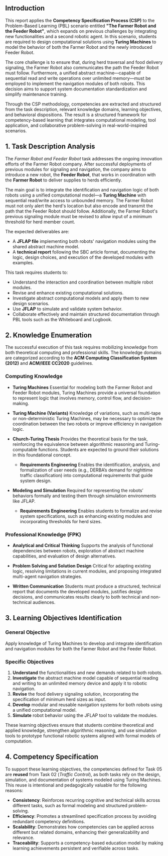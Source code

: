 
## Introduction

This report applies the **Competency Specification Process (CSP)** to the Problem-Based Learning (PBL) scenario entitled **"The Farmer Robot and the Feeder Robot"**, which expands on previous challenges by integrating new functionalities and a second robotic agent. In this scenario, students are required to design computational solutions using **Turing Machines** to model the behavior of both the Farmer Robot and the newly introduced Feeder Robot.

The core challenge is to ensure that, during herd traversal and food delivery signaling, the Farmer Robot also communicates the path the Feeder Robot must follow. Furthermore, a unified abstract machine—capable of sequential read and write operations over unlimited memory—must be employed to implement the navigation modules of both robots. This decision aims to support system documentation standardization and simplify maintenance training.

Through the CSP methodology, competencies are extracted and structured from the task description, relevant knowledge domains, learning objectives, and behavioral dispositions. The result is a structured framework for competency-based learning that integrates computational modeling, tool application, and collaborative problem-solving in real-world-inspired scenarios.



## 1. Task Description Analysis

The *Farmer Robot and Feeder Robot* task addresses the ongoing innovation efforts of the Farmer Robot company. After successful deployments of previous modules for signaling and navigation, the company aims to introduce a new robot, the **Feeder Robot**, that works in coordination with the **Farmer Robot** to deliver supplies to herds efficiently.

The main goal is to integrate the identification and navigation logic of both robots using a unified computational model—a **Turing Machine** with sequential read/write access to unbounded memory. The Farmer Robot must not only alert the herd's location but also encode and transmit the path that the Feeder Robot should follow. Additionally, the Farmer Robot's previous signaling module must be revised to allow input of a minimum threshold for herd member count.

The expected deliverables are:

* A **JFLAP file** implementing both robots' navigation modules using the shared abstract machine model.
* A **technical report** following the SBC article format, documenting the logic, design choices, and execution of the developed modules with examples.

This task requires students to:

* Understand the interaction and coordination between multiple robot modules.
* Revise and enhance existing computational solutions.
* Investigate abstract computational models and apply them to new design scenarios.
* Use **JFLAP** to simulate and validate system behavior.
* Collaborate effectively and maintain structured documentation through PBL tools such as the Whiteboard and Logbook.



## 2. Knowledge Enumeration

The successful execution of this task requires mobilizing knowledge from both theoretical computing and professional skills. The knowledge domains are categorized according to the **ACM Computing Classification System (2012)** and **ACM/IEEE CC2020** guidelines.

### Computing Knowledge

* **Turing Machines**
  Essential for modeling both the Farmer Robot and Feeder Robot modules, Turing Machines provide a universal foundation to represent logic that involves memory, control flow, and decision-making.

* **Turing Machine (Variants)**
  Knowledge of variations, such as multi-tape or non-deterministic Turing Machines, may be necessary to optimize the coordination between the two robots or improve efficiency in navigation logic.

* **Church-Turing Thesis**
  Provides the theoretical basis for the task, reinforcing the equivalence between algorithmic reasoning and Turing-computable functions. Students are expected to ground their solutions in this foundational concept.

  * **Requirements Engineering**
  Enables the identification, analysis, and formalization of user needs (e.g., DERBA’s demand for nighttime traffic classification) into computational requirements that guide system design.

* **Modeling and Simulation**
  Required for representing the robots’ behaviors formally and testing them through simulation environments like JFLAP.

  * **Requirements Engineering**
  Enables students to formalize and revise system specifications, such as enhancing existing modules and incorporating thresholds for herd sizes.


### Professional Knowledge (FPK)

* **Analytical and Critical Thinking**
  Supports the analysis of functional dependencies between robots, exploration of abstract machine capabilities, and evaluation of design alternatives.

* **Problem Solving and Solution Design**
  Critical for adapting existing logic, resolving limitations in current modules, and proposing integrated multi-agent navigation strategies.

* **Written Communication**
  Students must produce a structured, technical report that documents the developed modules, justifies design decisions, and communicates results clearly to both technical and non-technical audiences.



## 3. Learning Objectives Identification

### General Objective

Apply knowledge of Turing Machines to develop and integrate identification and navigation modules for both the Farmer Robot and the Feeder Robot.

### Specific Objectives

1. **Understand** the functionalities and new demands related to both robots.
2. **Investigate** the abstract machine model capable of sequential reading and writing to an unlimited memory device and apply it to robotic navigation.
3. **Revise** the food delivery signaling solution, incorporating the specification of minimum herd sizes as input.
4. **Develop** modular and reusable navigation systems for both robots using a unified computational model.
5. **Simulate** robot behavior using the JFLAP tool to validate the modules.

These learning objectives ensure that students combine theoretical and applied knowledge, strengthen algorithmic reasoning, and use simulation tools to prototype functional robotic systems aligned with formal models of computation.


## 4. Competency Specification

To support these learning objectives, the competencies defined for Task 05 are **reused** from Task 02 (*Traffic Control*), as both tasks rely on the design, simulation, and documentation of systems modeled using Turing Machines. This reuse is intentional and pedagogically valuable for the following reasons:

* **Consistency**: Reinforces recurring cognitive and technical skills across different tasks, such as formal modeling and structured problem-solving.
* **Efficiency**: Promotes a streamlined specification process by avoiding redundant competency definitions.
* **Scalability**: Demonstrates how competencies can be applied across different but related domains, enhancing their generalizability and relevance.
* **Traceability**: Supports a competency-based education model by making learning achievements persistent and verifiable across tasks.

